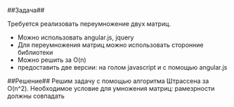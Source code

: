##Задача##

Требуется реализовать переумножение двух матриц. 
- Можно использовать angular.js, jquery
- Для переумножения матриц можно использовать сторонние библиотеки
- Можно решить за O(n)
- предоставить две версии: на голом javascript и с помощью angular.js


##Решение##
Решим задачу с помощью алгоритма Штрассена за O(n^2). Необходимое условие для умножения матриц: рамезрности должны совпадать
